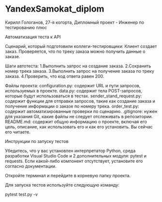 # YandexSamokat_diplom
Кирилл Гологанов, 27-я когорта, Дипломный проект - Инженер по тестированию плюс

Автоматизация теста к API

Сценарий, который подготовили коллеги-тестировщики:
Клиент создает заказ.
Проверяется, что по треку заказа можно получить данные о заказе.

Шаги автотеста:
1.Выполнить запрос на создание заказа.
2.Сохранить номер трека заказа.
3.Выполнить запрос на получение заказа по треку заказа.
4.Проверить, что код ответа равен 200.

Файлы проекта:
configuration.py: содержит URL и пути запросов, используемых в проекте.
data.py: содержит тела POST-запросов, которые будут использоваться в тестах.
sender_stand_request.py: содержит функции для отправки запросов, такие как создание заказа и получение информации о заказе по номеру трека.
order_test.py: содержит автоматизированные проверки по сценарию.
.gitignore: нужен для указания Git, какие файлы не следует отслеживать в репозитории.
README.md: содержит общую информацию о проекте, включая его цель, описание, как использовать его и как его установить. Вы сейчас его читаете.

Инструкции по запуску тестов

Убедитесь, что у вас установлен интерпретатор Python, среда разработки Visual Studio Code и 2 дополнительных модуля: pytest и requests. Если какой-либо компонент отсутствует, установите его согласно документации.

Откройте терминал и перейдите в корневую папку проекта.

Для запуска тестов используйте следующую команду:

pytest test.py -v